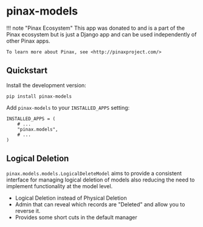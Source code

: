 # pinax-models


!!! note "Pinax Ecosystem"
    This app was donated to and is a part of the Pinax ecosystem but is just a
    Django app and can be used independently of other Pinax apps.

    To learn more about Pinax, see <http://pinaxproject.com/>


## Quickstart

Install the development version:

    pip install pinax-models

Add `pinax-models` to your `INSTALLED_APPS` setting:

    INSTALLED_APPS = (
        # ...
        "pinax.models",
        # ...
    )


## Logical Deletion

`pinax.models.models.LogicalDeleteModel` aims to provide a consistent interface for
managing logical deletion of models also reducing the need to implement
functionality at the model level.

* Logical Deletion instead of Physical Deletion
* Admin that can reveal which records are "Deleted" and allow you to reverse it.
* Provides some short cuts in the default manager
